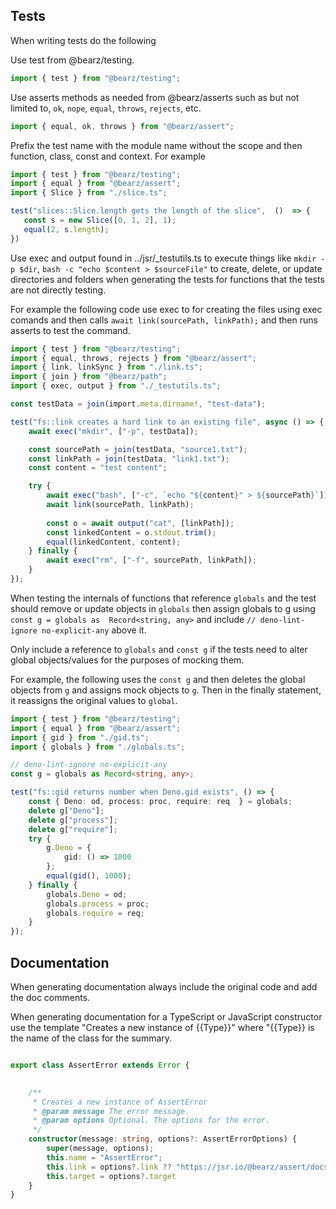 
## Tests

When writing tests do the following

Use test from @bearz/testing.

```ts
import { test } from "@bearz/testing";
```

Use asserts methods as needed from @bearz/asserts
such as but not limited to, `ok`, `nope`, `equal`,
`throws`, `rejects`, etc.

```ts
import { equal, ok, throws } from "@bearz/assert";
```

Prefix the test name with the module name without
the scope and then function, class, const and
context. For example

```ts
import { test } from "@bearz/testing";
import { equal } from "@bearz/assert";
import { Slice } from "./slice.ts";

test("slices::Slice.length gets the length of the slice",  ()  => {
   const s = new Slice([0, 1, 2], 1);
   equal(2, s.length);
})

```

Use exec and output found in ../jsr/_testutils.ts to execute
things like `mkdir -p $dir`, `bash -c "echo $content > $sourceFile"`
to create, delete, or update directories and folders when generating
the tests for functions that the tests are not directly testing.

For example the following code use exec to for creating the files
using exec comands and then calls `await link(sourcePath, linkPath);`
and then runs asserts to test the command.

```ts
import { test } from "@bearz/testing";
import { equal, throws, rejects } from "@bearz/assert";
import { link, linkSync } from "./link.ts";
import { join } from "@bearz/path";
import { exec, output } from "./_testutils.ts";

const testData = join(import.meta.dirname!, "test-data");

test("fs::link creates a hard link to an existing file", async () => {
    await exec("mkdir", ["-p", testData]);

    const sourcePath = join(testData, "source1.txt");
    const linkPath = join(testData, "link1.txt");
    const content = "test content";

    try {
        await exec("bash", ["-c", `echo "${content}" > ${sourcePath}`]);
        await link(sourcePath, linkPath);
        
        const o = await output("cat", [linkPath]);
        const linkedContent = o.stdout.trim();
        equal(linkedContent, content);
    } finally {
        await exec("rm", ["-f", sourcePath, linkPath]);
    }
});
```

When testing the internals of functions that reference `globals` and
the test should remove or update objects in `globals` then assign
globals to g using `const g = globals as  Record<string, any>` and
include `// deno-lint-ignore no-explicit-any` above it.

Only include a reference to `globals` and `const g` if the tests need
to alter global objects/values for the purposes of mocking them.

For example, the following uses the `const g` and then deletes the
global objects from `g` and assigns mock objects to `g`. Then
in the finally statement, it reassigns the original values
to `global`.

```ts
import { test } from "@bearz/testing";
import { equal } from "@bearz/assert";
import { gid } from "./gid.ts";
import { globals } from "./globals.ts";

// deno-lint-ignore no-explicit-any
const g = globals as Record<string, any>;

test("fs::gid returns number when Deno.gid exists", () => {
    const { Deno: od, process: proc, require: req  } = globals;
    delete g["Deno"];
    delete g["process"];
    delete g["require"];
    try {
        g.Deno = {
            gid: () => 1000
        };
        equal(gid(), 1000);
    } finally {
        globals.Deno = od;
        globals.process = proc;
        globals.require = req;
    }
});
```

## Documentation

When generating documentation always include the original code and 
add the doc comments.

When generating documentation for a TypeScript or JavaScript constructor use
the template "Creates a new instance of {{Type}}" where "{{Type}} is the name of
the class for the summary.

```typescript

export class AssertError extends Error {
   

    /**
     * Creates a new instance of AssertError
     * @param message The error message.
     * @param options Optional. The options for the error.
     */
    constructor(message: string, options?: AssertErrorOptions) {
        super(message, options);
        this.name = "AssertError";
        this.link = options?.link ?? "https://jsr.io/@bearz/assert/docs/assert-error";
        this.target = options?.target
    }
}

```
